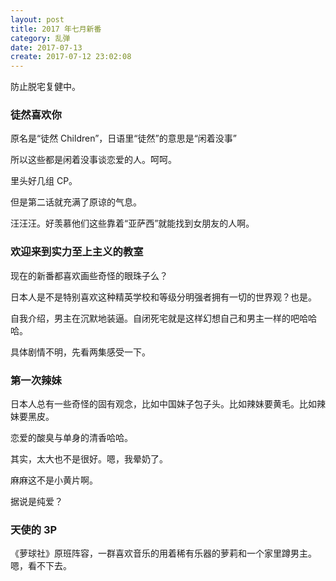 ```yaml
---
layout: post
title: 2017 年七月新番
category: 乱弹
date: 2017-07-13
create: 2017-07-12 23:02:08
---
```


防止脱宅复健中。

### 徒然喜欢你
原名是“徒然 Children”，日语里“徒然”的意思是“闲着没事”

所以这些都是闲着没事谈恋爱的人。呵呵。

里头好几组 CP。

但是第二话就充满了原谅的气息。

汪汪汪。好羡慕他们这些靠着“亚萨西”就能找到女朋友的人啊。

### 欢迎来到实力至上主义的教室
现在的新番都喜欢画些奇怪的眼珠子么？

日本人是不是特别喜欢这种精英学校和等级分明强者拥有一切的世界观？也是。

自我介绍，男主在沉默地装逼。自闭死宅就是这样幻想自己和男主一样的吧哈哈哈。

具体剧情不明，先看两集感受一下。

### 第一次辣妹
日本人总有一些奇怪的固有观念，比如中国妹子包子头。比如辣妹要黄毛。比如辣妹要黑皮。

恋爱的酸臭与单身的清香哈哈。

其实，太大也不是很好。嗯，我晕奶了。

麻麻这不是小黄片啊。

据说是纯爱？

### 天使的 3P
《萝球社》原班阵容，一群喜欢音乐的用着稀有乐器的萝莉和一个家里蹲男主。嗯，看不下去。
